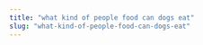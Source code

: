 ```yaml
---
title: "what kind of people food can dogs eat"
slug: "what-kind-of-people-food-can-dogs-eat"
---
```


